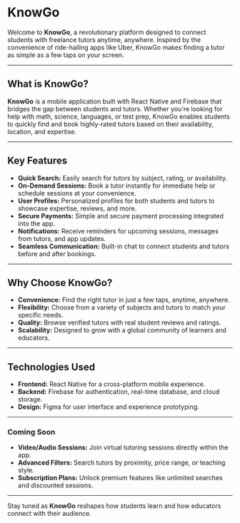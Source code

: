 # **KnowGo**

Welcome to **KnowGo**, a revolutionary platform designed to connect students with freelance tutors anytime, anywhere. Inspired by the convenience of ride-hailing apps like Uber, KnowGo makes finding a tutor as simple as a few taps on your screen.

---

## **What is KnowGo?**

**KnowGo** is a mobile application built with React Native and Firebase that bridges the gap between students and tutors. Whether you're looking for help with math, science, languages, or test prep, KnowGo enables students to quickly find and book highly-rated tutors based on their availability, location, and expertise.

---

## **Key Features**

- **Quick Search:** Easily search for tutors by subject, rating, or availability.
- **On-Demand Sessions:** Book a tutor instantly for immediate help or schedule sessions at your convenience.
- **User Profiles:** Personalized profiles for both students and tutors to showcase expertise, reviews, and more.
- **Secure Payments:** Simple and secure payment processing integrated into the app.
- **Notifications:** Receive reminders for upcoming sessions, messages from tutors, and app updates.
- **Seamless Communication:** Built-in chat to connect students and tutors before and after bookings.

---

## **Why Choose KnowGo?**

- **Convenience:** Find the right tutor in just a few taps, anytime, anywhere.
- **Flexibility:** Choose from a variety of subjects and tutors to match your specific needs.
- **Quality:** Browse verified tutors with real student reviews and ratings.
- **Scalability:** Designed to grow with a global community of learners and educators.

---

## **Technologies Used**

- **Frontend:** React Native for a cross-platform mobile experience.
- **Backend:** Firebase for authentication, real-time database, and cloud storage.
- **Design:** Figma for user interface and experience prototyping.

---

### **Coming Soon**

- **Video/Audio Sessions:** Join virtual tutoring sessions directly within the app.
- **Advanced Filters:** Search tutors by proximity, price range, or teaching style.
- **Subscription Plans:** Unlock premium features like unlimited searches and discounted sessions.

---

Stay tuned as **KnowGo** reshapes how students learn and how educators connect with their audience.
